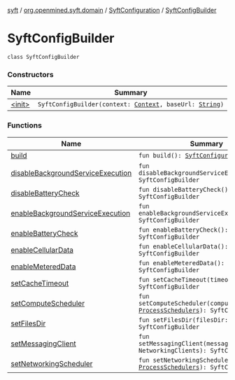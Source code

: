 [syft](../../../index.md) / [org.openmined.syft.domain](../../index.md) / [SyftConfiguration](../index.md) / [SyftConfigBuilder](./index.md)

# SyftConfigBuilder

`class SyftConfigBuilder`

### Constructors

| Name | Summary |
|---|---|
| [&lt;init&gt;](-init-.md) | `SyftConfigBuilder(context: `[`Context`](https://developer.android.com/reference/android/content/Context.html)`, baseUrl: `[`String`](https://kotlinlang.org/api/latest/jvm/stdlib/kotlin/-string/index.html)`)` |

### Functions

| Name | Summary |
|---|---|
| [build](build.md) | `fun build(): `[`SyftConfiguration`](../index.md) |
| [disableBackgroundServiceExecution](disable-background-service-execution.md) | `fun disableBackgroundServiceExecution(): SyftConfigBuilder` |
| [disableBatteryCheck](disable-battery-check.md) | `fun disableBatteryCheck(): SyftConfigBuilder` |
| [enableBackgroundServiceExecution](enable-background-service-execution.md) | `fun enableBackgroundServiceExecution(): SyftConfigBuilder` |
| [enableBatteryCheck](enable-battery-check.md) | `fun enableBatteryCheck(): SyftConfigBuilder` |
| [enableCellularData](enable-cellular-data.md) | `fun enableCellularData(): SyftConfigBuilder` |
| [enableMeteredData](enable-metered-data.md) | `fun enableMeteredData(): SyftConfigBuilder` |
| [setCacheTimeout](set-cache-timeout.md) | `fun setCacheTimeout(timeout: `[`Long`](https://kotlinlang.org/api/latest/jvm/stdlib/kotlin/-long/index.html)`): SyftConfigBuilder` |
| [setComputeScheduler](set-compute-scheduler.md) | `fun setComputeScheduler(computeSchedulers: `[`ProcessSchedulers`](../../../org.openmined.syft.threading/-process-schedulers/index.md)`): SyftConfigBuilder` |
| [setFilesDir](set-files-dir.md) | `fun setFilesDir(filesDir: `[`File`](https://docs.oracle.com/javase/6/docs/api/java/io/File.html)`): SyftConfigBuilder` |
| [setMessagingClient](set-messaging-client.md) | `fun setMessagingClient(messagingClient: NetworkingClients): SyftConfigBuilder` |
| [setNetworkingScheduler](set-networking-scheduler.md) | `fun setNetworkingScheduler(scheduler: `[`ProcessSchedulers`](../../../org.openmined.syft.threading/-process-schedulers/index.md)`): SyftConfigBuilder` |
